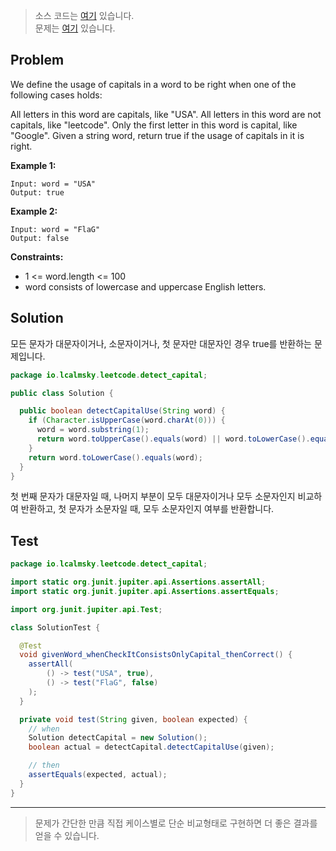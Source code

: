 > 소스 코드는 [여기](https://github.com/lcalmsky/leetcode/blob/master/src/main/java/io/lcalmsky/leetcode/detect_capital/Solution.java) 있습니다.  
> 문제는 [여기](https://leetcode.com/problems/detect-capital/) 있습니다.

## Problem

We define the usage of capitals in a word to be right when one of the following cases holds:

All letters in this word are capitals, like "USA".
All letters in this word are not capitals, like "leetcode".
Only the first letter in this word is capital, like "Google".
Given a string word, return true if the usage of capitals in it is right.

**Example 1:**
```text
Input: word = "USA"
Output: true
```
**Example 2:**
```text
Input: word = "FlaG"
Output: false
```

**Constraints:**

* 1 <= word.length <= 100
* word consists of lowercase and uppercase English letters.

## Solution

모든 문자가 대문자이거나, 소문자이거나, 첫 문자만 대문자인 경우 true를 반환하는 문제입니다.

```java
package io.lcalmsky.leetcode.detect_capital;

public class Solution {

  public boolean detectCapitalUse(String word) {
    if (Character.isUpperCase(word.charAt(0))) {
      word = word.substring(1);
      return word.toUpperCase().equals(word) || word.toLowerCase().equals(word);
    }
    return word.toLowerCase().equals(word);
  }
}
```

첫 번째 문자가 대문자일 때, 나머지 부분이 모두 대문자이거나 모두 소문자인지 비교하여 반환하고, 첫 문자가 소문자일 때, 모두 소문자인지 여부를 반환합니다.

## Test

```java
package io.lcalmsky.leetcode.detect_capital;

import static org.junit.jupiter.api.Assertions.assertAll;
import static org.junit.jupiter.api.Assertions.assertEquals;

import org.junit.jupiter.api.Test;

class SolutionTest {

  @Test
  void givenWord_whenCheckItConsistsOnlyCapital_thenCorrect() {
    assertAll(
        () -> test("USA", true),
        () -> test("FlaG", false)
    );
  }

  private void test(String given, boolean expected) {
    // when
    Solution detectCapital = new Solution();
    boolean actual = detectCapital.detectCapitalUse(given);

    // then
    assertEquals(expected, actual);
  }
}
```

---

> 문제가 간단한 만큼 직접 케이스별로 단순 비교형태로 구현하면 더 좋은 결과를 얻을 수 있습니다.